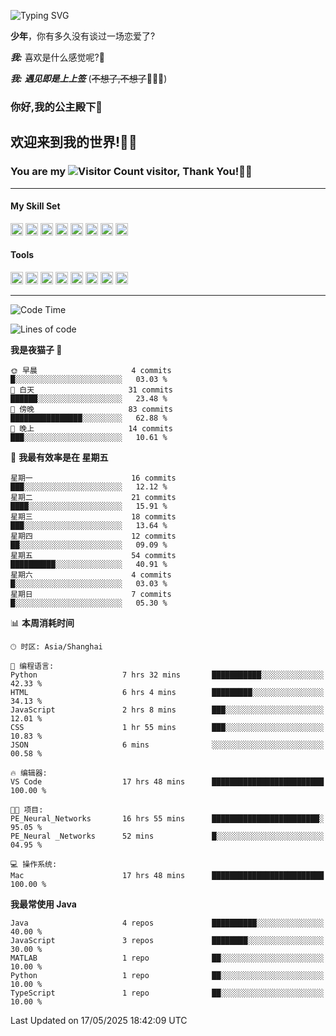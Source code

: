 <!-- **wql521/wql521** is a ✨ _special_ ✨ repository because its `README.md` (this file) appears on your GitHub profile. -->


![Typing SVG](https://readme-typing-svg.demolab.com?font=Fira+Code&weight=700&size=31&pause=1000&width=500&height=55&lines=Hi+there%2C+I%E2%80%98m+%E5%B0%98%E4%B8%96%E7%83%9F%E9%9B%A8%E5%AE%A2+!+%F0%9F%AB%B6%F0%9F%8F%BB;%E4%BD%A0%E5%A5%BD%2C+%E6%88%91%E6%98%AF+%E5%B0%98%E4%B8%96%E7%83%9F%E9%9B%A8%E5%AE%A2+!+%F0%9F%AB%B6%F0%9F%8F%BB)

  **少年**，你有多久没有谈过一场恋爱了?
    
  ***我:*** 喜欢是什么感觉呢?🤔
 
  ***我:*** ***遇见即是上上签*** (~~不想了,不想了~~🤦🏻‍♂️)
  ### 你好,我的公主殿下👑
## **欢迎来到我的世界!🥳🥳**

### You are my ![Visitor Count](https://profile-counter.glitch.me/wql521/count.svg) visitor, Thank You!🎉🎉
---

#### My Skill Set
<!-- languages:start -->
<!-- prettier-ignore-start -->
<!-- markdownlint-disable -->
<code><img height="20" src="http://simpleicons.p2hp.com/icons/java.svg" alt="java" /></code>
<code><img height="20" src="https://cdn.simpleicons.org/swift" alt="swift" /></code>
<code><img height="20" src="https://cdn.simpleicons.org/cplusplus" alt="cplusplus" /></code>
<code><img height="20" src="https://cdn.simpleicons.org/python" alt="python" /></code>
<code><img height="20" src="https://cdn.simpleicons.org/mysql" alt="mysql" /></code>
<code><img height="20" src="https://cdn.simpleicons.org/javascript" alt="javascript" /></code>
<code><img height="20" src="https://cdn.simpleicons.org/css3" alt="css3" /></code>
<code><img height="20" src="https://cdn.simpleicons.org/html5" alt="html5" /></code>
<!-- markdownlint-restore -->
<!-- prettier-ignore-end -->

<!-- languages:end -->

#### Tools

<!-- tools:start -->
<!-- prettier-ignore-start -->
<!-- markdownlint-disable -->
<code><img height="20" src="https://cdn.simpleicons.org/intellijidea" alt="intellijidea" /></code>
<code><img height="20" src="https://cdn.simpleicons.org/xcode" alt="xcode" /></code>
<code><img height="20" src="https://cdn.simpleicons.org/pycharm" alt="pycharm" /></code>
<code><img height="20" src="https://cdn.simpleicons.org/latex" alt="latex" /></code>
<code><img height="20" src="https://cdn.simpleicons.org/androidstudio" alt="androidstudio" /></code>
<code><img height="20" src="https://cdn.simpleicons.org/vuedotjs" alt="vuedotjs" /></code>
<code><img height="20" src="https://cdn.simpleicons.org/macos" alt="macos" /></code>
<code><img height="20" src="https://cdn.simpleicons.org/git" alt="git" /></code>
<!-- markdownlint-restore -->
<!-- prettier-ignore-end -->

<!-- tools:end -->

___



<!--START_SECTION:waka-->
![Code Time](http://img.shields.io/badge/Code%20Time-249%20hrs%2056%20mins-blue)

![Lines of code](https://img.shields.io/badge/%E4%BB%8E%E3%80%8CHello%20World%E3%80%8D%E8%B5%B7%E6%88%91%E5%B7%B2%E7%BB%8F%E5%86%99%E4%BA%86-10.5%20thousand%20%E8%A1%8C%E4%BB%A3%E7%A0%81-blue)

**我是夜猫子 🦉** 

```text
🌞 早晨                     4 commits           █░░░░░░░░░░░░░░░░░░░░░░░░   03.03 % 
🌆 白天                     31 commits          ██████░░░░░░░░░░░░░░░░░░░   23.48 % 
🌃 傍晚                     83 commits          ████████████████░░░░░░░░░   62.88 % 
🌙 晚上                     14 commits          ███░░░░░░░░░░░░░░░░░░░░░░   10.61 % 
```
📅 **我最有效率是在 星期五** 

```text
星期一                      16 commits          ███░░░░░░░░░░░░░░░░░░░░░░   12.12 % 
星期二                      21 commits          ████░░░░░░░░░░░░░░░░░░░░░   15.91 % 
星期三                      18 commits          ███░░░░░░░░░░░░░░░░░░░░░░   13.64 % 
星期四                      12 commits          ██░░░░░░░░░░░░░░░░░░░░░░░   09.09 % 
星期五                      54 commits          ██████████░░░░░░░░░░░░░░░   40.91 % 
星期六                      4 commits           █░░░░░░░░░░░░░░░░░░░░░░░░   03.03 % 
星期日                      7 commits           █░░░░░░░░░░░░░░░░░░░░░░░░   05.30 % 
```


📊 **本周消耗时间** 

```text
🕑︎ 时区: Asia/Shanghai

💬 编程语言: 
Python                   7 hrs 32 mins       ███████████░░░░░░░░░░░░░░   42.33 % 
HTML                     6 hrs 4 mins        █████████░░░░░░░░░░░░░░░░   34.13 % 
JavaScript               2 hrs 8 mins        ███░░░░░░░░░░░░░░░░░░░░░░   12.01 % 
CSS                      1 hr 55 mins        ███░░░░░░░░░░░░░░░░░░░░░░   10.83 % 
JSON                     6 mins              ░░░░░░░░░░░░░░░░░░░░░░░░░   00.58 % 

🔥 编辑器: 
VS Code                  17 hrs 48 mins      █████████████████████████   100.00 % 

🐱‍💻 项目: 
PE_Neural_Networks       16 hrs 55 mins      ████████████████████████░   95.05 % 
PE_Neural _Networks      52 mins             █░░░░░░░░░░░░░░░░░░░░░░░░   04.95 % 

💻 操作系统: 
Mac                      17 hrs 48 mins      █████████████████████████   100.00 % 
```

**我最常使用 Java** 

```text
Java                     4 repos             ██████████░░░░░░░░░░░░░░░   40.00 % 
JavaScript               3 repos             ████████░░░░░░░░░░░░░░░░░   30.00 % 
MATLAB                   1 repo              ██░░░░░░░░░░░░░░░░░░░░░░░   10.00 % 
Python                   1 repo              ██░░░░░░░░░░░░░░░░░░░░░░░   10.00 % 
TypeScript               1 repo              ██░░░░░░░░░░░░░░░░░░░░░░░   10.00 % 
```




 Last Updated on 17/05/2025 18:42:09 UTC
<!--END_SECTION:waka-->


